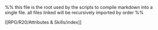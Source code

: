 %% this file is the root used by the scripts to compile markdown into a single file. all files linked will be recursively imported by order %%

[[RPG/R20/Attributes & Skills/index]]

